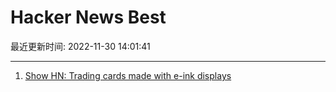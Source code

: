 # Hacker News Best

最近更新时间: 2022-11-30 14:01:41

--- 
1. [Show HN: Trading cards made with e-ink displays](https://www.wyldcard.io/blog/introducing-wyldcard) 

